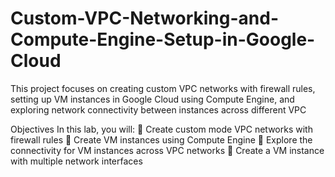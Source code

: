 # Custom-VPC-Networking-and-Compute-Engine-Setup-in-Google-Cloud
This project focuses on creating custom VPC networks with firewall rules, setting up VM instances in Google Cloud using Compute Engine, and exploring network connectivity between instances across different VPC

 Objectives
In this lab, you will:
📌 Create custom mode VPC networks with firewall rules
📌 Create VM instances using Compute Engine
📌 Explore the connectivity for VM instances across VPC networks
📌 Create a VM instance with multiple network interfaces
